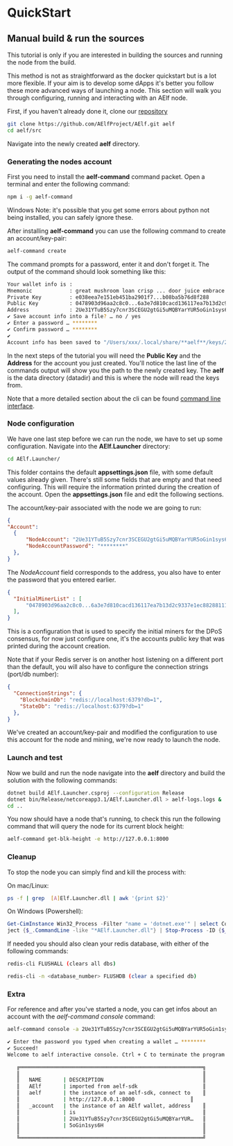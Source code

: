 # QuickStart

## Manual build & run the sources

This tutorial is only if you are interested in building the sources and running the node from the build. 

This method is not as straightforward as the docker quickstart but is a lot more flexible. If your aim is to develop some dApps it's better you follow these more advanced ways of launching a node. This section will walk you through configuring, running and interacting with an AElf node.

First, if you haven't already done it, clone our [repository](https://github.com/AElfProject/AElf)

```bash
git clone https://github.com/AElfProject/AElf.git aelf
cd aelf/src
```

Navigate into the newly created **aelf** directory.

### Generating the nodes account

First you need to install the **aelf-command** command packet. Open a terminal and enter the following command:

```bash
npm i -g aelf-command
```

Windows Note: it's possible that you get some errors about python not being installed, you can safely ignore these.

After installing **aelf-command** you can use the following command to create an account/key-pair:

```bash
aelf-command create
```

The command prompts for a password, enter it and don't forget it. The output of the command should look something like this:

```bash
Your wallet info is :
Mnemonic            : great mushroom loan crisp ... door juice embrace
Private Key         : e038eea7e151eb451ba2901f7...b08ba5b76d8f288
Public Key          : 0478903d96aa2c8c0...6a3e7d810cacd136117ea7b13d2c9337e1ec88288111955b76ea
Address             : 2Ue31YTuB5Szy7cnr3SCEGU2gtGi5uMQBYarYUR5oGin1sys6H
✔ Save account info into a file? … no / yes
✔ Enter a password … ********
✔ Confirm password … ********
✔
Account info has been saved to "/Users/xxx/.local/share/**aelf**/keys/2Ue31YTuB5Szy7cnr...Gi5uMQBYarYUR5oGin1sys6H.json"
```

In the next steps of the tutorial you will need the **Public Key** and the **Address** for the account you just created. You'll notice the last line of the 
commands output will show you the path to the newly created key. The **aelf** is the data directory (datadir) and this is where the node will read the keys from.

Note that a more detailed section about the cli can be found [command line interface](../../reference/cli/introduction.md).

### Node configuration

We have one last step before we can run the node, we have to set up some configuration. Navigate into the **AElf.Launcher** directory:

```bash
cd AElf.Launcher/
```

This folder contains the default **appsettings.json** file, with some default values already given. There's still some fields that are empty and that need configuring. This will require the information printed during the creation of the account. Open the **appsettings.json** file and edit the following sections.

The account/key-pair associated with the node we are going to run:

```json
{
"Account":
  {
      "NodeAccount": "2Ue31YTuB5Szy7cnr3SCEGU2gtGi5uMQBYarYUR5oGin1sys6H",
      "NodeAccountPassword": "********"
  },
}
```

The *NodeAccount* field corresponds to the address, you also have to enter the password that you entered earlier.

```json
{
  "InitialMinerList" : [
      "0478903d96aa2c8c0...6a3e7d810cacd136117ea7b13d2c9337e1ec88288111955b76ea"
  ],
}
```

This is a configuration that is used to specify the initial miners for the DPoS consensus, for now just configure one, it's the accounts public key that was printed during the account creation.

Note that if your Redis server is on another host listening on a different port than the default, you will also have to configure the connection strings (port/db number):

```json
{
  "ConnectionStrings": {
    "BlockchainDb": "redis://localhost:6379?db=1",
    "StateDb": "redis://localhost:6379?db=1"
  },
}
```

We've created an account/key-pair and modified the configuration to use this account for the node and mining, we're now ready to launch the node.

### Launch and test

Now we build and run the node navigate into the **aelf** directory and build the solution with the following commands:

```bash
dotnet build AElf.Launcher.csproj --configuration Release
dotnet bin/Release/netcoreapp3.1/AElf.Launcher.dll > aelf-logs.logs &
cd ..
```

You now should have a node that's running, to check this run the following command that will query the node for its current block height:

```bash
aelf-command get-blk-height -e http://127.0.0.1:8000
```

### Cleanup

To stop the node you can simply find and kill the process with:

On mac/Linux:
```bash
ps -f | grep  [A]Elf.Launcher.dll | awk '{print $2}'
```

On Windows (Powershell):
```Powershell
Get-CimInstance Win32_Process -Filter "name = 'dotnet.exe'" | select CommandLine,ProcessId | Where-Ob
ject {$_.CommandLine -like "*AElf.Launcher.dll"} | Stop-Process -ID {$_.ProcessId}
```

If needed you should also clean your redis database, with either of the following commands:

```bash
redis-cli FLUSHALL (clears all dbs)
```

```bash
redis-cli -n <database_number> FLUSHDB (clear a specified db)
```

### Extra

For reference and after you've started a node, you can get infos about an account with the *aelf-command console* command:

```bash
aelf-command console -a 2Ue31YTuB5Szy7cnr3SCEGU2gtGi5uMQBYarYUR5oGin1sys6H

✔ Enter the password you typed when creating a wallet … ********
✔ Succeed!
Welcome to aelf interactive console. Ctrl + C to terminate the program. Double tap Tab to list objects

   ╔═══════════════════════════════════════════════════════════╗
   ║                                                           ║
   ║   NAME       | DESCRIPTION                                ║
   ║   AElf       | imported from aelf-sdk                     ║
   ║   aelf       | the instance of an aelf-sdk, connect to    ║
   ║              | http://127.0.0.1:8000                  ║
   ║   _account   | the instance of an AElf wallet, address    ║
   ║              | is                                         ║
   ║              | 2Ue31YTuB5Szy7cnr3SCEGU2gtGi5uMQBYarYUR…   ║
   ║              | 5oGin1sys6H                                ║
   ║                                                           ║
   ╚═══════════════════════════════════════════════════════════╝
```
